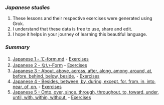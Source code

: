 ### ***Japanese studies***

1. These lessons and their respective exercises were generated using Grok.
2. I understand that these data is free to use, share and edit.
3. I hope it helps in your journey of learning this beautiful language.

### ***Summary***

1. [Japanese 1 - て-form.md](https://github.com/claudiohfg/Japanese/blob/38685825d42f532ec84aacfa6a62b470d65e3d06/Japanese%201%20-%20%E3%81%A6-form.md) - [Exercises](https://github.com/claudiohfg/Japanese/blob/38685825d42f532ec84aacfa6a62b470d65e3d06/Japanese%201%20-%20Exercises.md)
2. [Japanese 2 - ない-Form](https://github.com/claudiohfg/Japanese/blob/38685825d42f532ec84aacfa6a62b470d65e3d06/Japanese%202%20-%20%E3%81%AA%E3%81%84-Form.md) - [Exercises](https://github.com/claudiohfg/Japanese/blob/38685825d42f532ec84aacfa6a62b470d65e3d06/Japanese%202%20-%20Exercises.md)
3. [Japanese 3 - About, above, across, after, along, among, around, at, before, behind, below, beside.](https://github.com/claudiohfg/Japanese/blob/38685825d42f532ec84aacfa6a62b470d65e3d06/Japanese%203%20-%20Prepositions%201.md) - [Exercises](https://github.com/claudiohfg/Japanese/blob/38685825d42f532ec84aacfa6a62b470d65e3d06/Japanese%203%20-%20Exercises.md)
4. [Japanese 4 - Besides, between, by, during, except, for, from, in, into, near, of, on.](https://github.com/claudiohfg/Japanese/blob/38685825d42f532ec84aacfa6a62b470d65e3d06/Japanese%204%20-%20Prepositions%202.md) - [Exercises](https://github.com/claudiohfg/Japanese/blob/38685825d42f532ec84aacfa6a62b470d65e3d06/Japanese%204%20-%20Exercises.md)
5. [Japanese 5 - Onto, over, since, through, throughout, to, toward, under, until, with, within, without.](https://github.com/claudiohfg/Japanese/blob/38685825d42f532ec84aacfa6a62b470d65e3d06/Japanese%205%20-%20Prepositions%203.md) - [Exercises](https://github.com/claudiohfg/Japanese/blob/38685825d42f532ec84aacfa6a62b470d65e3d06/Japanese%205%20-%20Exercises.md)
